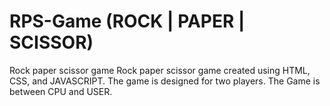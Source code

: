 # RPS-Game (ROCK | PAPER | SCISSOR)
Rock paper scissor game 
Rock paper scissor game created using HTML, CSS, and JAVASCRIPT.
The game is designed for two players.
The Game is between CPU and USER.
